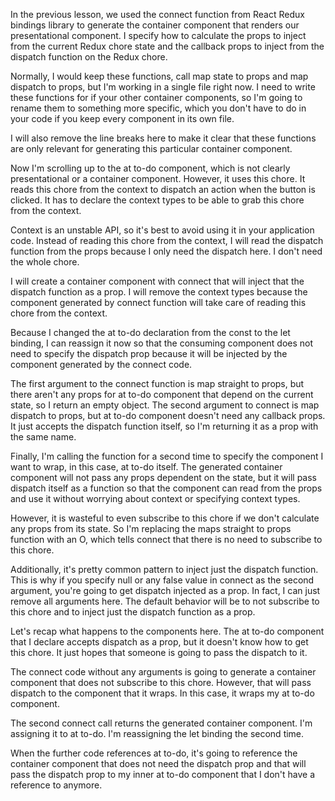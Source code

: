 

In the previous lesson, we used the connect function from React Redux bindings library to generate the container component that renders our presentational component. I specify how to calculate the props to inject from the current Redux chore state and the callback props to inject from the dispatch function on the Redux chore.

Normally, I would keep these functions, call map state to props and map dispatch to props, but I'm working in a single file right now. I need to write these functions for if your other container components, so I'm going to rename them to something more specific, which you don't have to do in your code if you keep every component in its own file.

I will also remove the line breaks here to make it clear that these functions are only relevant for generating this particular container component.

Now I'm scrolling up to the at to-do component, which is not clearly presentational or a container component. However, it uses this chore. It reads this chore from the context to dispatch an action when the button is clicked. It has to declare the context types to be able to grab this chore from the context.

Context is an unstable API, so it's best to avoid using it in your application code. Instead of reading this chore from the context, I will read the dispatch function from the props because I only need the dispatch here. I don't need the whole chore.

I will create a container component with connect that will inject that the dispatch function as a prop. I will remove the context types because the component generated by connect function will take care of reading this chore from the context.

Because I changed the at to-do declaration from the const to the let binding, I can reassign it now so that the consuming component does not need to specify the dispatch prop because it will be injected by the component generated by the connect code.

The first argument to the connect function is map straight to props, but there aren't any props for at to-do component that depend on the current state, so I return an empty object. The second argument to connect is map dispatch to props, but at to-do component doesn't need any callback props. It just accepts the dispatch function itself, so I'm returning it as a prop with the same name.

Finally, I'm calling the function for a second time to specify the component I want to wrap, in this case, at to-do itself. The generated container component will not pass any props dependent on the state, but it will pass dispatch itself as a function so that the component can read from the props and use it without worrying about context or specifying context types.

However, it is wasteful to even subscribe to this chore if we don't calculate any props from its state. So I'm replacing the maps straight to props function with an O, which tells connect that there is no need to subscribe to this chore.

Additionally, it's pretty common pattern to inject just the dispatch function. This is why if you specify null or any false value in connect as the second argument, you're going to get dispatch injected as a prop. In fact, I can just remove all arguments here. The default behavior will be to not subscribe to this chore and to inject just the dispatch function as a prop.

Let's recap what happens to the components here. The at to-do component that I declare accepts dispatch as a prop, but it doesn't know how to get this chore. It just hopes that someone is going to pass the dispatch to it.

The connect code without any arguments is going to generate a container component that does not subscribe to this chore. However, that will pass dispatch to the component that it wraps. In this case, it wraps my at to-do component.

The second connect call returns the generated container component. I'm assigning it to at to-do. I'm reassigning the let binding the second time.

When the further code references at to-do, it's going to reference the container component that does not need the dispatch prop and that will pass the dispatch prop to my inner at to-do component that I don't have a reference to anymore.